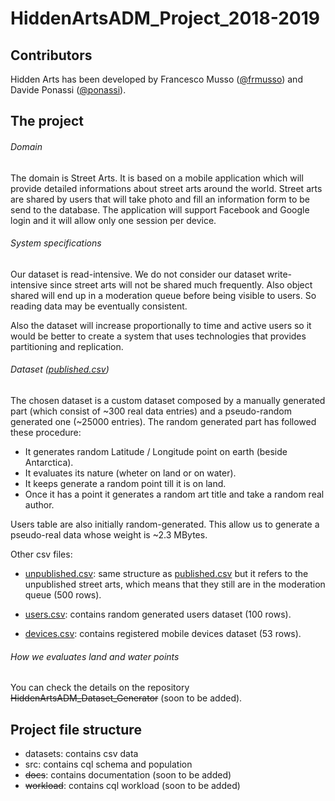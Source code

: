 # HiddenArtsADM_Project_2018-2019
## Contributors
Hidden Arts has been developed by Francesco Musso ([@frmusso](https://github.com/frmusso)) and Davide Ponassi ([@ponassi](https://github.com/ponassi)).

## The project
###### Domain
The domain is Street Arts. It is based on a mobile application which will provide detailed informations about street arts around the world. Street arts are shared by users that will take photo and fill an information form to be send to the database. The application will support Facebook and Google login and it will allow only one session per device.

###### System specifications
Our dataset is read-intensive. We do not consider our dataset write-intensive since street arts will not be shared much frequently. Also object shared will end up in a moderation queue before being visible to users. So reading data may be eventually consistent.

Also the dataset will increase proportionally to time and active users so it would be better to create a system that uses technologies that provides partitioning and replication.

###### Dataset ([published.csv](/datasets/published.csv))
The chosen dataset is a custom dataset composed by a manually generated part (which consist of ~300 real data entries) and a pseudo-random generated one (~25000 entries). The random generated part has followed these procedure:

- It generates random Latitude / Longitude point on earth (beside Antarctica).
- It evaluates its nature (wheter on land or on water).
- It keeps generate a random point till it is on land.
- Once it has a point it generates a random art title and take a random real author.

Users table are also initially random-generated.
This allow us to generate a pseudo-real data whose weight is ~2.3 MBytes.

Other csv files:

- [unpublished.csv](/datasets/unpublished.csv): same structure as [published.csv](/datasets/published.csv) but it refers to the unpublished street arts, which means that they still are in the moderation queue (500 rows).

- [users.csv](/datasets/users.csv): contains random generated users dataset (100 rows).

- [devices.csv](/datasets/devices.csv): contains registered mobile devices dataset (53 rows).

###### How we evaluates land and water points
You can check the details on the repository ~~HiddenArtsADM_Dataset_Generator~~ (soon to be added).

## Project file structure
- datasets: contains csv data
- src: contains cql schema and population
- ~~docs~~: contains documentation (soon to be added)
- ~~workload~~: contains cql workload (soon to be added)
